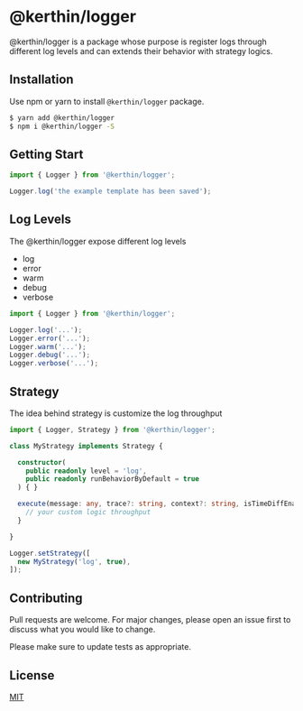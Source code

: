 # @kerthin/logger
@kerthin/logger is a package whose purpose is register logs through different log levels and can extends their behavior with strategy logics.

## Installation
Use npm or yarn to install `@kerthin/logger` package.

```sh
$ yarn add @kerthin/logger
$ npm i @kerthin/logger -S
```

## Getting Start

```typescript
import { Logger } from '@kerthin/logger';

Logger.log('the example template has been saved');
```

## Log Levels

The @kerthin/logger expose different log levels

- log
- error
- warm
- debug
- verbose

```typescript
import { Logger } from '@kerthin/logger';

Logger.log('...');
Logger.error('...');
Logger.warm('...');
Logger.debug('...');
Logger.verbose('...');
```

## Strategy

The idea behind strategy is customize the log throughput

```typescript
import { Logger, Strategy } from '@kerthin/logger';

class MyStrategy implements Strategy {

  constructor(
    public readonly level = 'log',
    public readonly runBehaviorByDefault = true
  ) { }

  execute(message: any, trace?: string, context?: string, isTimeDiffEnabled?: boolean): void {
    // your custom logic throughput
  }

}

Logger.setStrategy([
  new MyStrategy('log', true),
]);
```


## Contributing
Pull requests are welcome. For major changes, please open an issue first to discuss what you would like to change.

Please make sure to update tests as appropriate.

## License
[MIT](https://choosealicense.com/licenses/mit/)